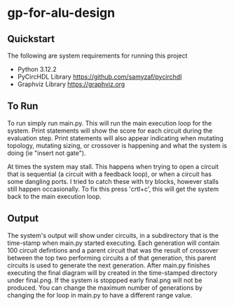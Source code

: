 # gp-for-alu-design

## Quickstart
The following are system requirements for running this project
- Python 3.12.2
- PyCircHDL Library https://github.com/samyzaf/pycirchdl 
- Graphviz Library https://graphviz.org 

## To Run
To run simply run main.py. This will run the main execution loop for the system. Print statements will show the score for each circuit during the evaluation step. Print statements will also appear indicating when mutating topology, mutating sizing, or crossover is happening and what the system is doing (ie "insert not gate").

At times the system may stall. This happens when trying to open a circuit that is sequential (a circuit with a feedback loop), or when a circuit has some dangling ports. I tried to catch these with try blocks, however stalls still happen occasionally. To fix this press 'crtl+c', this will get the system back to the main execution loop.

## Output
The system's output will show under circuits, in a subdirectory that is the time-stamp when main.py started executing. Each generation will contain 100 circuit defintions and a parent circuit that was the result of crossover between the top two performing circuits a of that generation, this parent circuits is used to generate the next generation. After main.py finishes executing the final diagram will by created in the time-stamped directory under final.png. If the system is stoppped early final.png will not be produced. You can change the maximum number of generations by changing the for loop in main.py to have a different range value.